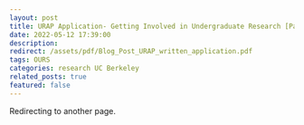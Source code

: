 ```yaml
---
layout: post
title: URAP Application- Getting Involved in Undergraduate Research [Part 1]
date: 2022-05-12 17:39:00
description: 
redirect: /assets/pdf/Blog_Post_URAP_written_application.pdf
tags: OURS 
categories: research UC Berkeley
related_posts: true
featured: false
---
```


Redirecting to another page.
